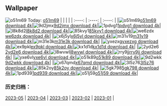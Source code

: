 ## Wallpaper
![o51m69](https://w.wallhaven.cc/full/o5/wallhaven-o51m69.png) Today: [o51m69](https://th.wallhaven.cc/small/o5/o51m69.jpg)
|      |      |      |
| :----: | :----: | :----: |
|![o51m69](https://th.wallhaven.cc/small/o5/o51m69.jpg)[o51m69 download 4k](https://wallhaven.cc/w/o51m69)|![9d2jmx](https://th.wallhaven.cc/small/9d/9d2jmx.jpg)[9d2jmx download 4k](https://wallhaven.cc/w/9d2jmx)|![1pdvg1](https://th.wallhaven.cc/small/1p/1pdvg1.jpg)[1pdvg1 download 4k](https://wallhaven.cc/w/1pdvg1)|
|![l8k8d2](https://th.wallhaven.cc/small/l8/l8k8d2.jpg)[l8k8d2 download 4k](https://wallhaven.cc/w/l8k8d2)|![85kvy1](https://th.wallhaven.cc/small/85/85kvy1.jpg)[85kvy1 download 4k](https://wallhaven.cc/w/85kvy1)|![we6zdx](https://th.wallhaven.cc/small/we/we6zdx.jpg)[we6zdx download 4k](https://wallhaven.cc/w/we6zdx)|
|![x6j5yl](https://th.wallhaven.cc/small/x6/x6j5yl.jpg)[x6j5yl download 4k](https://wallhaven.cc/w/x6j5yl)|![m31v19](https://th.wallhaven.cc/small/m3/m31v19.jpg)[m31v19 download 4k](https://wallhaven.cc/w/m31v19)|![m31e3k](https://th.wallhaven.cc/small/m3/m31e3k.jpg)[m31e3k download 4k](https://wallhaven.cc/w/m31e3k)|
|![yxezxg](https://th.wallhaven.cc/small/yx/yxezxg.jpg)[yxezxg download 4k](https://wallhaven.cc/w/yxezxg)|![ex9pkl](https://th.wallhaven.cc/small/ex/ex9pkl.jpg)[ex9pkl download 4k](https://wallhaven.cc/w/ex9pkl)|![kx1d1d](https://th.wallhaven.cc/small/kx/kx1d1d.jpg)[kx1d1d download 4k](https://wallhaven.cc/w/kx1d1d)|
|![2yd2e6](https://th.wallhaven.cc/small/2y/2yd2e6.jpg)[2yd2e6 download 4k](https://wallhaven.cc/w/2yd2e6)|![l8wvwl](https://th.wallhaven.cc/small/l8/l8wvwl.jpg)[l8wvwl download 4k](https://wallhaven.cc/w/l8wvwl)|![rry9jj](https://th.wallhaven.cc/small/rr/rry9jj.jpg)[rry9jj download 4k](https://wallhaven.cc/w/rry9jj)|
|![yxe6vl](https://th.wallhaven.cc/small/yx/yxe6vl.jpg)[yxe6vl download 4k](https://wallhaven.cc/w/yxe6vl)|![o51k89](https://th.wallhaven.cc/small/o5/o51k89.jpg)[o51k89 download 4k](https://wallhaven.cc/w/o51k89)|![9d2wkk](https://th.wallhaven.cc/small/9d/9d2wkk.jpg)[9d2wkk download 4k](https://wallhaven.cc/w/9d2wkk)|
|![x67qmd](https://th.wallhaven.cc/small/x6/x67qmd.jpg)[x67qmd download 4k](https://wallhaven.cc/w/x67qmd)|![3l5z76](https://th.wallhaven.cc/small/3l/3l5z76.jpg)[3l5z76 download 4k](https://wallhaven.cc/w/3l5z76)|![85k2oy](https://th.wallhaven.cc/small/85/85k2oy.jpg)[85k2oy download 4k](https://wallhaven.cc/w/85k2oy)|
|![5gk798](https://th.wallhaven.cc/small/5g/5gk798.jpg)[5gk798 download 4k](https://wallhaven.cc/w/5gk798)|![1pd939](https://th.wallhaven.cc/small/1p/1pd939.jpg)[1pd939 download 4k](https://wallhaven.cc/w/1pd939)|![o51j59](https://th.wallhaven.cc/small/o5/o51j59.jpg)[o51j59 download 4k](https://wallhaven.cc/w/o51j59)|

### 历史归档：
[2023-05](https://github.com/april-projects/april-wallpaper/tree/main/picture/2023-05/) | [2023-04](https://github.com/april-projects/april-wallpaper/tree/main/picture/2023-04/) | [2023-03](https://github.com/april-projects/april-wallpaper/tree/main/picture/2023-03/) | [2023-02](https://github.com/april-projects/april-wallpaper/tree/main/picture/2023-02/) | [2023-01](https://github.com/april-projects/april-wallpaper/tree/main/picture/2023-01/) | 